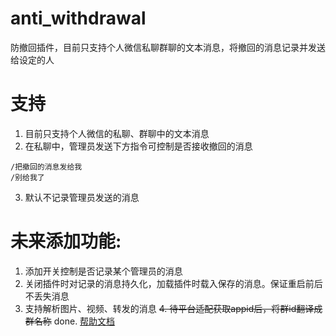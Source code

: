 # anti_withdrawal

防撤回插件，目前只支持个人微信私聊群聊的文本消息，将撤回的消息记录并发送给设定的人

# 支持

1. 目前只支持个人微信的私聊、群聊中的文本消息
2. 在私聊中，管理员发送下方指令可控制是否接收撤回的消息

```
/把撤回的消息发给我
/别给我了
```

3. 默认不记录管理员发送的消息

# 未来添加功能:

1. 添加开关控制是否记录某个管理员的消息
2. 关闭插件时对记录的消息持久化，加载插件时载入保存的消息。保证重启前后不丢失消息
3. 支持解析图片、视频、转发的消息
~~4. 待平台适配获取appid后，将群id翻译成群名称~~ done.
   [帮助文档](https://astrbot.app)
